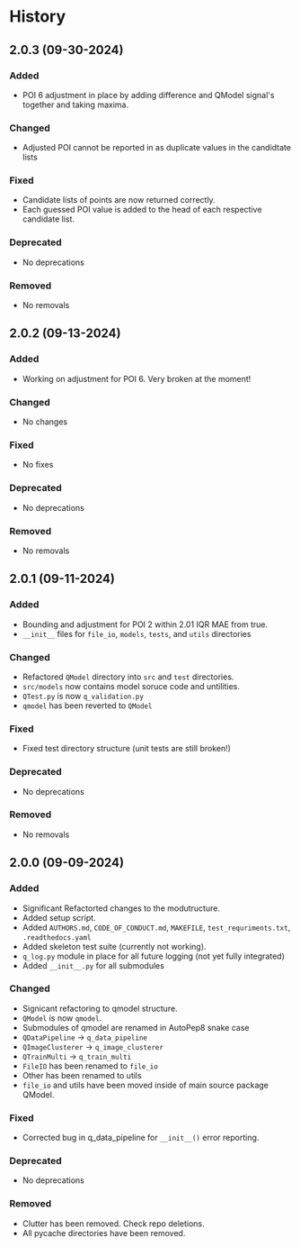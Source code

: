 # History
## 2.0.3 (09-30-2024)
### Added
- POI 6 adjustment in place by adding difference and QModel signal's together and taking maxima.

### Changed
- Adjusted POI cannot be reported in as duplicate values in the candidtate lists 

### Fixed
- Candidate lists of points are now returned correctly.
- Each guessed POI value is added to the head of each respective candidate list.

### Deprecated
- No deprecations

### Removed
- No removals

## 2.0.2 (09-13-2024)
### Added
- Working on adjustment for POI 6.  Very broken at the moment!

### Changed
- No changes

### Fixed
- No fixes

### Deprecated
- No deprecations

### Removed
- No removals

## 2.0.1 (09-11-2024)
### Added
- Bounding and adjustment for POI 2 within 2.01 IQR MAE from true.
- `__init__` files for `file_io`, `models`, `tests`, and `utils` directories

### Changed
- Refactored `QModel` directory into `src` and `test` directories.
- `src/models` now contains model soruce code and untilities.
- `QTest.py` is now `q_validation.py`
- `qmodel` has been reverted to `QModel`

### Fixed
- Fixed test directory structure (unit tests are still broken!)

### Deprecated
- No deprecations

### Removed
- No removals

## 2.0.0 (09-09-2024)
### Added
- Significant Refactorted changes to the modutructure.
- Added setup script.
- Added `AUTHORS.md`, `CODE_OF_CONDUCT.md`, `MAKEFILE`, `test_requriments.txt`, `.readthedocs.yaml`
- Added skeleton test suite (currently not working).
- `q_log.py` module in place for all future logging (not yet fully integrated)
- Added `__init__.py` for all submodules

### Changed
- Signicant refactoring to qmodel structure.
- `QModel` is now `qmodel`.
- Submodules of qmodel are renamed in AutoPep8 snake case
- `QDataPipeline` -> `q_data_pipeline`
- `QImageClusterer` -> `q_image_clusterer`
- `QTrainMulti` -> `q_train_multi`
- `FileIO` has been renamed to `file_io`
- Other has been renamed to utils
- `file_io` and utils have been moved inside of main source package QModel.

### Fixed
- Corrected bug in q_data_pipeline for `__init__()` error reporting.

### Deprecated
- No deprecations

### Removed
- Clutter has been removed. Check repo deletions.
- All pycache directories have been removed.
